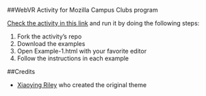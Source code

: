 
##WebVR Activity for Mozilla Campus Clubs program

[Check the activity in this link](https://mozillacampusclubs.github.io/becomeVRRockstar/) and run it by doing the following steps:
1. Fork the activity’s repo
2. Download the examples
3. Open Example-1.html with your favorite editor
4. Follow the instructions in each example


##Credits
- [Xiaoying Riley](https://twitter.com/3rdwave_themes) who created the original theme
